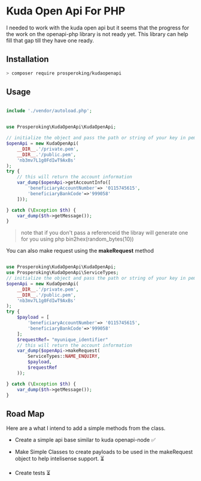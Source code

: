 # Kuda Open Api For PHP

I needed to work with the kuda open api but it seems that the progress for the work on the openapi-php library is not ready yet.
This library can help fill that gap till they have one ready.

## Installation

```bash
> composer require prosperoking/kudaopenapi
```

## Usage

```php

include './vendor/autoload.php';


use Prosperoking\KudaOpenApi\KudaOpenApi;

// initialize the object and pass the path or string of your key in pem format
$openApi = new KudaOpenApi(
    __DIR__.'/private.pem',
    __DIR__.'/public.pem',
    'nb3mv7L1g0FdIwT9AxBs'
);
try {
    // this will return the account information
    var_dump($openApi->getAccountInfo([
        'beneficiaryAccountNumber'=> '0115745615',
        'beneficiaryBankCode'=>'999058'
    ]));

} catch (\Exception $th) {
    var_dump($th->getMessage());
}

```

> note that if you don't pass a referenceid the libray will generate one for you using php bin2hex(random_bytes(10))

You can also make request using the **makeRequest** method

```php

use Prosperoking\KudaOpenApi\KudaOpenApi;
use Prosperoking\KudaOpenApi\ServiceTypes;
// initialize the object and pass the path or string of your key in pem format
$openApi = new KudaOpenApi(
    __DIR__.'/private.pem',
    __DIR__.'/public.pem',
    'nb3mv7L1g0FdIwT9AxBs'
);
try {
    $payload = [
        'beneficiaryAccountNumber'=> '0115745615',
        'beneficiaryBankCode'=>'999058'
    ];
    $requestRef= "myunique_identifier"
    // this will return the account information
    var_dump($openApi->makeRequest(
        ServiceTypes::NAME_ENQUIRY,
        $payload,
        $requestRef
    ));

} catch (\Exception $th) {
    var_dump($th->getMessage());
}

```

## Road Map

Here are a what I intend to add a simple methods from the class.

- Create a simple api base similar to kuda openapi-node ✅

- Make Simple Classes to create payloads to be used in the makeRequest object to help intelisense support. ⏳

- Create tests ⏳
